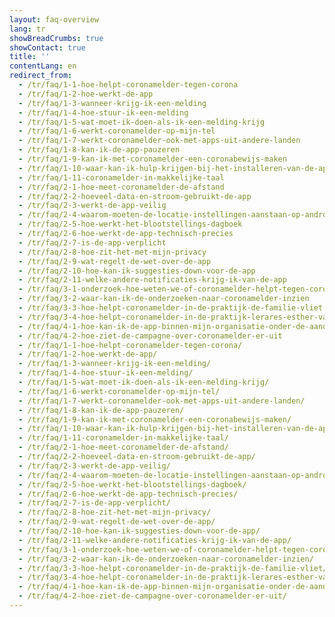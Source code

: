 ```yaml
---
layout: faq-overview
lang: tr
showBreadCrumbs: true
showContact: true
title: ''
contentLang: en
redirect_from: 
  - /tr/faq/1-1-hoe-helpt-coronamelder-tegen-corona
  - /tr/faq/1-2-hoe-werkt-de-app
  - /tr/faq/1-3-wanneer-krijg-ik-een-melding
  - /tr/faq/1-4-hoe-stuur-ik-een-melding
  - /tr/faq/1-5-wat-moet-ik-doen-als-ik-een-melding-krijg
  - /tr/faq/1-6-werkt-coronamelder-op-mijn-tel
  - /tr/faq/1-7-werkt-coronamelder-ook-met-apps-uit-andere-landen
  - /tr/faq/1-8-kan-ik-de-app-pauzeren
  - /tr/faq/1-9-kan-ik-met-coronamelder-een-coronabewijs-maken
  - /tr/faq/1-10-waar-kan-ik-hulp-krijgen-bij-het-installeren-van-de-app
  - /tr/faq/1-11-coronamelder-in-makkelijke-taal
  - /tr/faq/2-1-hoe-meet-coronamelder-de-afstand
  - /tr/faq/2-2-hoeveel-data-en-stroom-gebruikt-de-app
  - /tr/faq/2-3-werkt-de-app-veilig
  - /tr/faq/2-4-waarom-moeten-de-locatie-instellingen-aanstaan-op-android
  - /tr/faq/2-5-hoe-werkt-het-blootstellings-dagboek
  - /tr/faq/2-6-hoe-werkt-de-app-technisch-precies
  - /tr/faq/2-7-is-de-app-verplicht
  - /tr/faq/2-8-hoe-zit-het-met-mijn-privacy
  - /tr/faq/2-9-wat-regelt-de-wet-over-de-app
  - /tr/faq/2-10-hoe-kan-ik-suggesties-down-voor-de-app
  - /tr/faq/2-11-welke-andere-notificaties-krijg-ik-van-de-app
  - /tr/faq/3-1-onderzoek-hoe-weten-we-of-coronamelder-helpt-tegen-corona
  - /tr/faq/3-2-waar-kan-ik-de-onderzoeken-naar-coronamelder-inzien
  - /tr/faq/3-3-hoe-helpt-coronamelder-in-de-praktijk-de-familie-vliet
  - /tr/faq/3-4-hoe-helpt-coronamelder-in-de-praktijk-lerares-esther-van-gorkum
  - /tr/faq/4-1-hoe-kan-ik-de-app-binnen-mijn-organisatie-onder-de-aandacht-brengen
  - /tr/faq/4-2-hoe-ziet-de-campagne-over-coronamelder-er-uit
  - /tr/faq/1-1-hoe-helpt-coronamelder-tegen-corona/
  - /tr/faq/1-2-hoe-werkt-de-app/
  - /tr/faq/1-3-wanneer-krijg-ik-een-melding/
  - /tr/faq/1-4-hoe-stuur-ik-een-melding/
  - /tr/faq/1-5-wat-moet-ik-doen-als-ik-een-melding-krijg/
  - /tr/faq/1-6-werkt-coronamelder-op-mijn-tel/
  - /tr/faq/1-7-werkt-coronamelder-ook-met-apps-uit-andere-landen/
  - /tr/faq/1-8-kan-ik-de-app-pauzeren/
  - /tr/faq/1-9-kan-ik-met-coronamelder-een-coronabewijs-maken/
  - /tr/faq/1-10-waar-kan-ik-hulp-krijgen-bij-het-installeren-van-de-app/
  - /tr/faq/1-11-coronamelder-in-makkelijke-taal/
  - /tr/faq/2-1-hoe-meet-coronamelder-de-afstand/
  - /tr/faq/2-2-hoeveel-data-en-stroom-gebruikt-de-app/
  - /tr/faq/2-3-werkt-de-app-veilig/
  - /tr/faq/2-4-waarom-moeten-de-locatie-instellingen-aanstaan-op-android/
  - /tr/faq/2-5-hoe-werkt-het-blootstellings-dagboek/
  - /tr/faq/2-6-hoe-werkt-de-app-technisch-precies/
  - /tr/faq/2-7-is-de-app-verplicht/
  - /tr/faq/2-8-hoe-zit-het-met-mijn-privacy/
  - /tr/faq/2-9-wat-regelt-de-wet-over-de-app/
  - /tr/faq/2-10-hoe-kan-ik-suggesties-down-voor-de-app/
  - /tr/faq/2-11-welke-andere-notificaties-krijg-ik-van-de-app/
  - /tr/faq/3-1-onderzoek-hoe-weten-we-of-coronamelder-helpt-tegen-corona/
  - /tr/faq/3-2-waar-kan-ik-de-onderzoeken-naar-coronamelder-inzien/
  - /tr/faq/3-3-hoe-helpt-coronamelder-in-de-praktijk-de-familie-vliet/
  - /tr/faq/3-4-hoe-helpt-coronamelder-in-de-praktijk-lerares-esther-van-gorkum/
  - /tr/faq/4-1-hoe-kan-ik-de-app-binnen-mijn-organisatie-onder-de-aandacht-brengen/
  - /tr/faq/4-2-hoe-ziet-de-campagne-over-coronamelder-er-uit/
---
```

